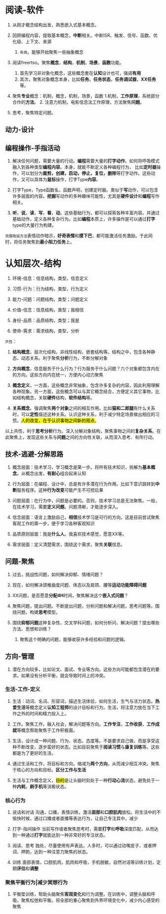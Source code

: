 # 阅读-软件

1. 从刚才概念结构出发，熟悉嵌入式基本概念。

2. 回顾编程内容，提取基本概念，**中断**相关。中断ISR、触发、信号、函数、优化级、上下文、来源
    1. <code>有效</code>。能够开始聚焦一些抽象概念

3. 阅读freertso。聚焦**概念**，**结构**，**机制**，**场景**，**函数**功能。
    1. 首先学习非对象化概念，这些概念套在**认知**设计也可，强调**有用**
    2. 其次，聚焦对象概念本身，比如**任务**。**任务状态**，**任务调试器**，**XX任务**等。

4. 聚焦**专业**概念：机制，概念，机制，场景，函数
    1.机制，**工作原理**，系统部分合作的**方法**。
    2. 注意力机制，电影信息法工作原理，方法聚焦**问题**。

5. 思考，聚焦特定问题。



## 动力-设计

## 编程操作-手指活动

1. 解决任何问题，需要大量的行动。**编程**需要大量的**打字动作**。如何将呼吸模式融入到各种类型**编程内容**。本身，就能不断定义各种编程行为，
比如**定时器**操作，可以划分为**裁剪，创建，启动，停止，复位，删除**等打字动作。这些动作，又可以具体为**鼠标**操作，打字Type**内容**。

2. 打字Type，Type函数名，函数声明，创建定时器。类似于**写**动作，可以包含许多层面的内容。**挖掘**写动作的多种趣味可能性，尤其是**硬件设计**和**编程**写作相关。

3. **听**，**说**，**读**，**写**，**看**，**动**。这些基础行为，都可以探索各种丰富内容。并通过基础动作，定义各种复杂行为。比如**编程**本质上，许多操作是可以通过**打字**type的大量行为构建。



<code>克服拖延方法</code>表情动作暗示，**好奇表情**和**摸下巴**，都可能激活任务激励。于此同时，将任务聚焦到**最小阻力任务**上。




# 认知层次-结构

1. 环境-信息：信息结构，类型，信息定义

2. 习惯-行为：行为结构，类型，行为定义

3. 能力-问题：问题结构，类型；问题定义

4. 价值-信念：信息结构，类型；我相信

5. 身份-品质：品质结构，类型；我是

6. 使命-需求：需求结构，类型，分析


<code>共性</code>：
1. **结构概念**，层次化结构，非线性结构，嵌套结构等。结构之中，包含各种静态、动态关系。利于聚焦**分析**行为，不断分解对象

2. **方向概念**，信息服务于什么行为？行为服务于什么问题？六个对象都包含内在的方向。这些方向内在统一，方便内心动力聚焦

3. **概念定义**，一方面，这些概念非常抽象，包含许多复杂的内容，因此利用理解各种现象。另一方面，这些概念可以与其它概念结合，方便定义其它事物，比如结构概念，关联**硬件**结构，**软件结构**等。

4. **关系概念**。强调聚焦**两个对象**之间的相互作用。比如**猫和二郎腿**有什么关系时，可以**定性**描述这种关系。认识这种关系，利于减少特定场景做出相应的习惯。<mark>人的改变，在于认识事物之间新的观点</mark>。

以上共性，利于**思考分析**行为。深入分解对象结构，聚焦事物之间的**复杂关系**。在此聚焦上，发现这些关系与**问题**之间的方向性关联，从而深入思考、有所行动。



## 技术-逃避-分解思路

1. 概念层面：技术学习，学习概念是第一步。将所有技术知识，拆解为**基本概念**。从概念出发，**有耐心**组合起来认知

2. 行为层面：在编程、设计中，总是有许多潜在行为作用。比如下意识跳转到**中断**服务程序。这种**行为改变**可能产生不可控后果

3. 问题层面：在行为中，问题是必要的。否则，技术学习总是无法聚焦。一般，在技术学习，需要**定义问题**。问题清晰，才能逐步深入。

4. 信念层面：语言上激励自己，**相信**技术学习是可行的方向。这是目前尝试聚焦客观工作的第一步，便于学习各种客观知识

5. 品质原则层面：我是**什么人**。我喜欢技术感觉，愿意XX等。

6. 需求层面：定义清楚需求，围绕这个需求，聚焦**关联**信息。



## 问题-聚焦

1. 过去，挑战性问题，如何解决抑郁、情绪问题？

2. 现在，如何解决颈椎曲度问题、体态以及肩颈、腰等**运动功能障碍问题**

3. XX问题，是否愿意**分配4H**时间，聚焦解决这个**嵌入式问题**？

4. 聚焦问题，提出问题。不断提出问题，分析问题和解决问题，思考问题等。围绕问题，构建**思考**模型。

5. 围绕**抑郁问题**这种复杂性、交叉学科问题，如何分析问、解决问题？提出哪些方法、思想和训练？
   1. 聚焦这个明确的问题，能够收获许多经验和问题的逻辑。



## 方向-管理

1. 潜在方向较多，比如论文、面试、专业等方向。这些方向可能都包含潜在的要求。如果没有分析平衡，就会导致时间上的冲突。

### 生活-工作-定义

1. 生活：动词、名词、形容词，描述生活体验，如何生活，生气与活力状态。**热爱生活**等概念定义**认知工程师**的设计目标和行为。生活，将注意力放在当下工作之外的时间和精力投入上。

2. 工作。聚焦工作，融入社会，解决问题等方向。**工作专注**，**工作收获**，**工作成就**等概念帮助聚焦于工作积极面。

3. 生活，设计成一种问题、行为、状态、态度等。不是要求自己做，而是享受这种不断改变，逐步蛮好的状态。比如目前聚焦于**阅读习惯**与**康复训练**等。这些都是为了更好的生活。


4. 通过生活和工作，将目标和方向，缩减为**两个方向**，从而减少相互冲突。聚焦于核心的方向和目标。**区分工作与生活**

5. 生活与工作概念定义，<mark>目的</mark>是让头脑时刻处于一种**行动心流**状态。避免处于一种**内耗**，**刷手机**等消极状态。

### 核心行为

1. 说话和对话
    沟通，口播，表情训练，激活**面部**和**口腔肌肉**放松。将生活中的不愉快时候，通过口播或者直播等表达行为，让自己专注其中，减少

2. 打字-指间操作
    当前写作或者聚焦思考时，需要**打字**和**呼吸**深度匹配，从而达到一种通过**打字**就能达到一种非常好的专注状态。


3. 阅读、思考
    独处，尽量使用有声表达。人多时，可以通过动嘴皮子、或者押词、押韵，达到一种注意力聚焦的状态。


4. 训练
面部表情，口腔肌肉，肌肉和呼吸，手机脱敏，自然对话等训练计划，定期**评估**和**调整**



### 聚焦平衡行为|减少冥想行为

1. 平衡垫训练，帮助头脑聚焦**客观变化**和行为调整。在训练中，调整头脑和呼吸，聚焦松弛和平衡。将全部的重心聚焦到外界环境变化中，减少内心感受的聚焦



























